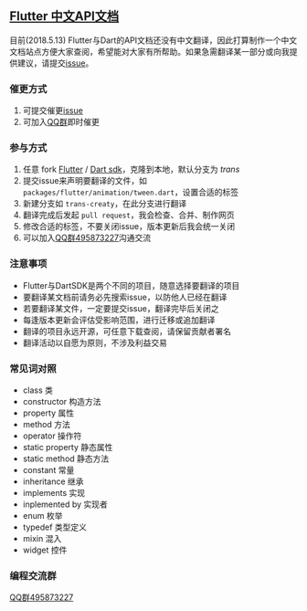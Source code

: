 ## [Flutter 中文API文档](https://docs.flutter.kim)

目前(2018.5.13) Flutter与Dart的API文档还没有中文翻译，因此打算制作一个中文文档站点方便大家查阅，希望能对大家有所帮助。如果急需翻译某一部分或向我提供建议，请提交[issue](https://github.com/creatint/flutter/issues/new)。

### 催更方式
1. 可提交催更[issue](https://github.com/creatint/flutter/issues/new)
2. 可加入[QQ群](//shang.qq.com/wpa/qunwpa?idkey=b34e5d3956950dc053efdd7aef63ef75151c01cfff48a951c8fc53d6349b454a)即时催更

### 参与方式
1. 任意 fork [Flutter](https://github.com/creatint/flutter) / [Dart sdk](https://github.com/creatint/dart-sdk)，克隆到本地，默认分支为 *trans*
2. 提交issue来声明要翻译的文件，如 `packages/flutter/animation/tween.dart`，设置合适的标签
2. 新建分支如 `trans-creaty`，在此分支进行翻译
3. 翻译完成后发起 `pull request`，我会检查、合并、制作网页
4. 修改合适的标签，不要关闭issue，版本更新后我会统一关闭
4. 可以加入[QQ群495873227](//shang.qq.com/wpa/qunwpa?idkey=b34e5d3956950dc053efdd7aef63ef75151c01cfff48a951c8fc53d6349b454a)沟通交流

### 注意事项
 - Flutter与DartSDK是两个不同的项目，随意选择要翻译的项目
 - 要翻译某文档前请务必先搜索issue，以防他人已经在翻译
 - 若要翻译某文件，一定要提交issue，翻译完毕后关闭之
 - 每逢版本更新会评估受影响范围，进行迁移或追加翻译
 - 翻译的项目永远开源，可任意下载查阅，请保留贡献者署名
 - 翻译活动以自愿为原则，不涉及利益交易

### 常见词对照
 - class 类
 - constructor 构造方法
 - property 属性
 - method 方法
 - operator 操作符
 - static property 静态属性
 - static method 静态方法
 - constant 常量
 - inheritance 继承
 - implements 实现
 - inplemented by 实现者
 - enum 枚举
 - typedef 类型定义
 - mixin 混入
 - widget 控件

### 编程交流群
[QQ群495873227](//shang.qq.com/wpa/qunwpa?idkey=b34e5d3956950dc053efdd7aef63ef75151c01cfff48a951c8fc53d6349b454a)

